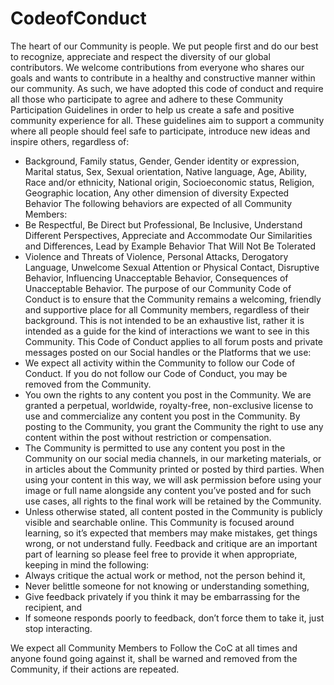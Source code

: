 # CodeofConduct

The heart of our Community is people. We put people first and do our best to recognize, appreciate and respect the diversity of our global contributors. We welcome contributions from everyone who shares our goals and wants to contribute in a healthy and constructive manner within our community. As such, we have adopted this code of conduct and require all those who participate to agree and adhere to these Community Participation Guidelines in order to help us create a safe and positive community experience for all.
   These guidelines aim to support a community where all people should feel safe to participate, introduce new ideas and inspire others, regardless of:
   - Background, Family status, Gender, Gender identity or expression, Marital status, Sex, Sexual orientation, Native language, Age, Ability, Race and/or ethnicity, National origin, Socioeconomic status, Religion, Geographic location, Any other dimension of diversity
   Expected Behavior
   The following behaviors are expected of all Community Members:
   - Be Respectful, Be Direct but Professional, Be Inclusive, Understand Different Perspectives, Appreciate and Accommodate Our Similarities and Differences, Lead by Example
   Behavior That Will Not Be Tolerated
   - Violence and Threats of Violence, Personal Attacks, Derogatory Language, Unwelcome Sexual Attention or Physical Contact, Disruptive Behavior, Influencing Unacceptable Behavior, Consequences of Unacceptable Behavior.
   The purpose of our Community Code of Conduct is to ensure that the Community remains a welcoming, friendly and supportive place for all Community members, regardless of their background. This is not intended to be an exhaustive list, rather it is intended as a guide for the kind of interactions we want to see in this Community.
   This Code of Conduct applies to all forum posts and private messages posted on our Social handles or the Platforms that we use:
   - We expect all activity within the Community to follow our Code of Conduct. If you do not follow our Code of Conduct, you may be removed from the Community.
   - You own the rights to any content you post in the Community. We are granted a perpetual, worldwide, royalty-free, non-exclusive license to use and commercialize any content you post in the Community. By posting to the Community, you grant the Community the right to use any content within the post without restriction or compensation.
   - The Community is permitted to use any content you post in the Community on our social media channels, in our marketing materials, or in articles about the Community printed or posted by third parties. When using your content in this way, we will ask permission before using your image or full name alongside any content you’ve posted and for such use cases, all rights to the final work will be retained by the Community.
   - Unless otherwise stated, all content posted in the Community is publicly visible and searchable online.
   This Community is focused around learning, so it’s expected that members may make mistakes, get things wrong, or not understand fully. Feedback and critique are an important part of learning so please feel free to provide it when appropriate, keeping in mind the following:
   - Always critique the actual work or method, not the person behind it,
   - Never belittle someone for not knowing or understanding something,
   - Give feedback privately if you think it may be embarrassing for the recipient, and
   - If someone responds poorly to feedback, don’t force them to take it, just stop interacting.

We expect all Community Members to Follow the CoC at all times and anyone found going against it, shall be warned and removed from the Community, if their actions are repeated.
